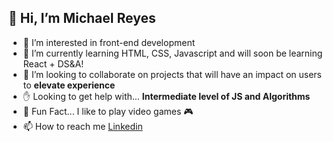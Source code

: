 ##  👋 Hi, I’m Michael Reyes
- 👀 I’m interested in front-end development 
- 🌱 I’m currently learning HTML, CSS, Javascript and will soon be learning React + DS&A!
- 💞️ I’m looking to collaborate on projects that will have an impact on users to **elevate experience**
- ✋ Looking to get help with... **Intermediate level of JS and Algorithms**
- 🧐 Fun Fact... I like to play video games 🎮 
- 📫 How to reach me [Linkedin](https://www.linkedin.com/in/michael-reyes-a56273250/) 

<!---
michaelr47/michaelr47 is a ✨ special ✨ repository because its `README.md` (this file) appears on your GitHub profile.
You can click the Preview link to take a look at your changes.
--->
